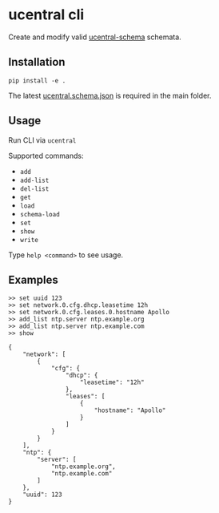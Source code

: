 # ucentral cli

Create and modify valid [ucentral-schema][1] schemata.

[1]: https://github.com/blogic/ucentral-schema

## Installation

    pip install -e .

The latest [ucentral.schema.json][2] is required in the main folder.

[2]: https://raw.githubusercontent.com/blogic/ucentral-schema/main/ucentral.schema.json

## Usage

Run CLI via `ucentral`

Supported commands:

 * `add`
 * `add-list`
 * `del-list`
 * `get`
 * `load`
 * `schema-load`
 * `set`
 * `show`
 * `write`

Type `help <command>` to see usage.

## Examples

    >> set uuid 123
    >> set network.0.cfg.dhcp.leasetime 12h
    >> set network.0.cfg.leases.0.hostname Apollo
    >> add_list ntp.server ntp.example.org
    >> add_list ntp.server ntp.example.com
    >> show

    {
        "network": [
            {
                "cfg": {
                    "dhcp": {
                        "leasetime": "12h"
                    },
                    "leases": [
                        {
                            "hostname": "Apollo"
                        }
                    ]
                }
            }
        ],
        "ntp": {
            "server": [
                "ntp.example.org",
                "ntp.example.com"
            ]
        },
        "uuid": 123
    }
